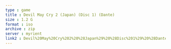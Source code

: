 ```yaml
---
type : game
title : Devil May Cry 2 (Japan) (Disc 1) (Dante)
size : 1.2 G
format : iso
archive : zip
server : myrient
link2 : Devil%20May%20Cry%202%20%28Japan%29%20%28Disc%201%29%20%28Dante%29
---
```

